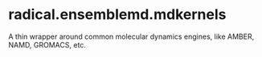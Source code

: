 # radical.ensemblemd.mdkernels

A thin wrapper around common molecular dynamics engines, like AMBER, NAMD,
GROMACS, etc.